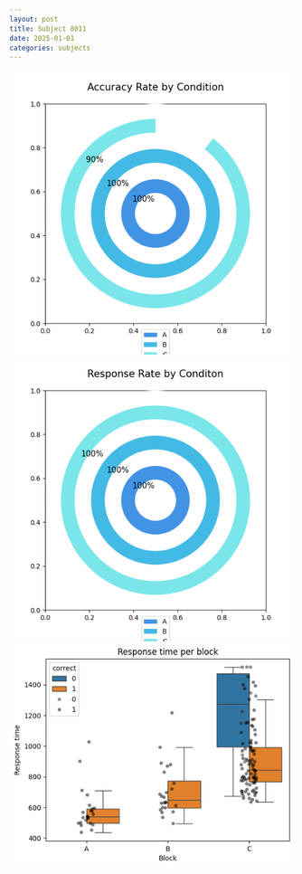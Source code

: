 ```yaml
---
layout: post
title: Subject 8011
date: 2025-01-01
categories: subjects
---
```


![](data/8011/run-21/8011_accuracy_rate.png)
![](data/8011/run-21/8011_response_rate.png)
![](data/8011/run-21/8011_rt.png)
